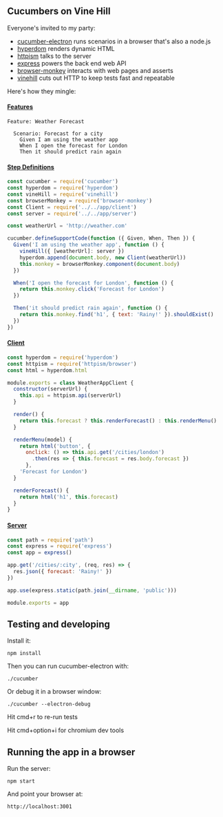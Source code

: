 ## Cucumbers on Vine Hill

Everyone's invited to my party:

* [cucumber-electron](https://github.com/cucumber/cucumber-electron) runs scenarios in a browser that's also a node.js
* [hyperdom](https://github.com/featurist/hyperdom) renders dynamic HTML
* [httpism](https://github.com/featurist/httpism) talks to the server
* [express](https://github.com/expressjs/express) powers the back end web API
* [browser-monkey](https://github.com/featurist/browser-monkey) interacts with web pages and asserts
* [vinehill](https://github.com/featurist/vinehill) cuts out HTTP to keep tests fast and repeatable

Here's how they mingle:

#### [Features](features/weather_forecast.feature)

```gherkin
Feature: Weather Forecast

  Scenario: Forecast for a city
    Given I am using the weather app
    When I open the forecast for London
    Then it should predict rain again
```

#### [Step Definitions](features/step_definitions/steps.js)

```js
const cucumber = require('cucumber')
const hyperdom = require('hyperdom')
const vineHill = require('vinehill')
const browserMonkey = require('browser-monkey')
const Client = require('../../app/client')
const server = require('../../app/server')

const weatherUrl = 'http://weather.com'

cucumber.defineSupportCode(function ({ Given, When, Then }) {
  Given('I am using the weather app', function () {
    vineHill({ [weatherUrl]: server })
    hyperdom.append(document.body, new Client(weatherUrl))
    this.monkey = browserMonkey.component(document.body)
  })

  When('I open the forecast for London', function () {
    return this.monkey.click('Forecast for London')
  })

  Then('it should predict rain again', function () {
    return this.monkey.find('h1', { text: 'Rainy!' }).shouldExist()
  })
})
```

#### [Client](app/client.js)

```js
const hyperdom = require('hyperdom')
const httpism = require('httpism/browser')
const html = hyperdom.html

module.exports = class WeatherAppClient {
  constructor(serverUrl) {
    this.api = httpism.api(serverUrl)
  }

  render() {
    return this.forecast ? this.renderForecast() : this.renderMenu()
  }

  renderMenu(model) {
    return html('button', {
      onclick: () => this.api.get('/cities/london')
        .then(res => { this.forecast = res.body.forecast })
      },
    'Forecast for London')
  }

  renderForecast() {
    return html('h1', this.forecast)
  }
}
```

#### [Server](app/server.js)

```js
const path = require('path')
const express = require('express')
const app = express()

app.get('/cities/:city', (req, res) => {
  res.json({ forecast: 'Rainy!' })
})

app.use(express.static(path.join(__dirname, 'public')))

module.exports = app
```

## Testing and developing

Install it:

    npm install

Then you can run cucumber-electron with:

    ./cucumber

Or debug it in a browser window:

    ./cucumber --electron-debug

Hit cmd+r to re-run tests

Hit cmd+option+i for chromium dev tools

## Running the app in a browser

Run the server:

    npm start

And point your browser at:

    http://localhost:3001
